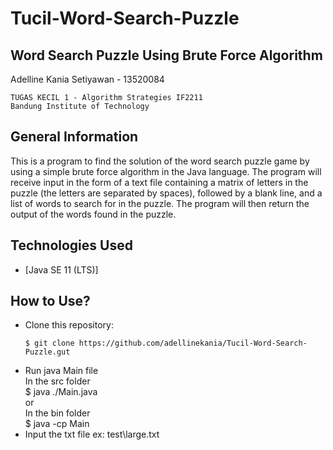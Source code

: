 # Tucil-Word-Search-Puzzle
## Word Search Puzzle Using Brute Force Algorithm
Adelline Kania Setiyawan - 13520084
```
TUGAS KECIL 1 - Algorithm Strategies IF2211
Bandung Institute of Technology
```

## General Information
This is a program to find the solution of the word search puzzle game by using a simple brute force algorithm in the Java language. 
The program will receive input in the form of a text file containing a matrix of letters in the puzzle (the letters are separated by spaces),
followed by a blank line, and a list of words to search for in the puzzle. The program will then return the output of the words found in the puzzle.

## Technologies Used
- [Java SE 11 (LTS)]

## How to Use?
* Clone this repository:
  ```
  $ git clone https://github.com/adellinekania/Tucil-Word-Search-Puzzle.gut
  ```
* Run java Main file <br>
  In the src folder <br>
  $ java ./Main.java <br>
  or <br>
  In the bin folder <br>
  $ java -cp Main
* Input the txt file
  ex: test\large.txt
